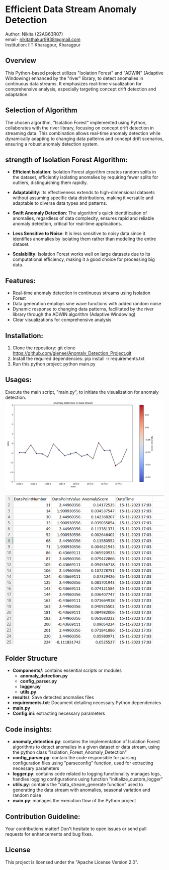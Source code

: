 # Efficient Data Stream Anomaly Detection

Author: Nikita (22AG63R07)                                             
email- nikitathakur9938@gmail.com                            
Institution: IIT Kharagpur, Kharagpur

## Overview

This Python-based project utilizes "Isolation Forest" and "ADWIN" (Adaptive Windowing) enhanced by the "river" library, to detect anomalies in continuous data streams. It emphasizes real-time visualization for comprehensive analysis, especially targeting concept drift detection and adaptation.

## Selection of Algorithm 

The chosen algorithm, "Isolation Forest" implemented using Python, collaborates with the river library, focusing on concept drift detection in streaming data. This combination allows real-time anomaly detection while dynamically adapting to changing data patterns and concept drift scenarios, ensuring a robust anomaly detection system.


## strength of Isolation Forest Algorithm:

- **Efficient Isolation**: Isolation Forest algorithm creates random splits in the dataset, efficiently isolating anomalies by requiring fewer splits for outliers, distinguishing them rapidly.

- **Adaptability**: Its effectiveness extends to high-dimensional datasets without assuming specific data distributions, making it versatile and adaptable to diverse data types and patterns.

- **Swift Anomaly Detection**: The algorithm's quick identification of anomalies, regardless of data complexity, ensures rapid and reliable anomaly detection, critical for real-time applications.

- **Less Sensitive to Noise**: It is less sensitive to noisy data since it identifies anomalies by isolating them rather than modeling the entire dataset.

- **Scalability**: Isolation Forest works well on large datasets due to its computational efficiency, making it a good choice for processing big data.

## Features:
- Real-time anomaly detection in continuous streams using Isolation Forest 
- Data generation employs sine wave functions with added random noise
- Dynamic response to changing data patterns, facilitated by the river library through the ADWIN algorithm (Adaptive Windowing)
- Clear visualizations for comprehensive analysis

## Installation:
1. Clone the repository:
git clone https://github.com/gienee/Anomaly_Detection_Project.git
2. Install the required dependencies:
pip install -r requirements.txt
3. Run this python project:
python main.py

## Usages:
Execute the main script, "main.py", to initiate the visualization for anomaly detection.
![figure1](Figure_1.png)

![figure2](./Fig_2.png)



## Folder Structure


- **Components/**: contains essential scripts or modules
    - **anomaly_detection.py**
    - **config_parser.py** 
    - **logger.py** 
    - **utils.py** 
- **results/**: Save detected anomalies files
- **requirements.txt**: Document detailing necessary Python dependencies
- **main.py** 
- **Config.ini**: extracting necessary parameters

## Code insights:

- **anomaly_detection.py**: contains the implementation of Isolation Forest algorithms to detect anomalies in a given dataset or data stream, using the python class "Isolation_Forest_Anomaly_Detection"
- **config_parser.py**: contain the code responsible for parsing configuration files using "parseconfig" function, used for extracting necessary parameters 
- **logger.py**: contains code related to logging functionality manages logs, handles logging configurations using function "initialize_custom_logger"
- **utils.py**: contains the "data_stream_generate function" used to generating the data stream with anomalies, seasonal variation and random noise 
- **main.py**: manages the execution flow of the Python project

## Contribution Guideline:
Your contributions matter! Don't hesitate to open issues or send pull requests for enhancements and bug fixes.

## License
This project is licensed under the "Apache License Version 2.0".

